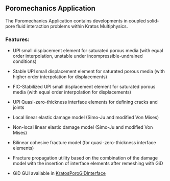 ## Poromechanics Application

The Poromechanics Application contains developments in coupled solid-pore fluid interaction problems within Kratos Multiphysics.

### Features:

- UPl small displacement element for saturated porous media (with
equal order interpolation, unstable under incompressible-undrained
conditions)

- Stable UPl small displacement element for saturated porous media
(with higher order interpolation for displacements)

- FIC-Stabilized UPl small displacement element for saturated porous media
(with equal order interpolation for displacements)

- UPl Quasi-zero-thickness interface elements for defining cracks and
joints

- Local linear elastic damage model (Simo-Ju and modified Von Mises)

- Non-local linear elastic damage model (Simo-Ju and modified Von
Mises)

- Bilinear cohesive fracture model (for quasi-zero-thickness interface elements)

- Fracture propagation utility based on the combination of the
damage model with the insertion of interface elements after remeshing
with GiD

- GiD GUI available in [KratosPoroGiDInterface](https://github.com/ipouplana/KratosPoroGiDInterface)


